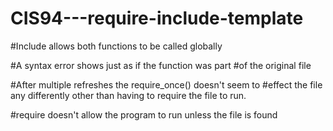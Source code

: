 # CIS94---require-include-template

#Include allows both functions to be called globally

#A syntax error shows just as if the function was part
#of the original file

#After multiple refreshes the require_once() doesn't seem to
#effect the file any differently other than having to require the file to run.

#require doesn't allow the program to run unless the file is found
